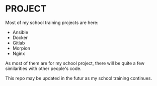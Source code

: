 # PROJECT

Most of my school training projects are here:

- Ansible
- Docker
- Gitlab
- Morpion
- Nginx

As most of them are for my school project, there will be quite a few similarities with other people's code.

This repo may be updated in the futur as my school training continues.
